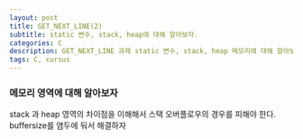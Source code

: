 ```yaml
---
layout: post
title: GET_NEXT_LINE(2)
subtitle: static 변수, stack, heap에 대해 알아보자.
categories: C
description: GET_NEXT_LINE 과제 static 변수, stack, heap 메모리에 대해 알아보자.
tags: C, cursus
---
```


### 메모리 영역에 대해 알아보자

stack 과 heap 영역의 차이점을 이해해서 스택 오버플로우의 경우를 피해야 한다. buffersize를 염두에 둬서 해결하자
